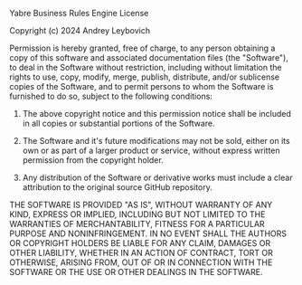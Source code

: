 Yabre Business Rules Engine License

Copyright (c) 2024 Andrey Leybovich

Permission is hereby granted, free of charge, to any person obtaining a copy
of this software and associated documentation files (the "Software"), to deal
in the Software without restriction, including without limitation the rights
to use, copy, modify, merge, publish, distribute, and/or sublicense copies of 
the Software, and to permit persons to whom the Software is furnished to do so,
subject to the following conditions:

1. The above copyright notice and this permission notice shall be included in all
   copies or substantial portions of the Software.

2. The Software and it's future modifications may not be sold, either on its own 
   or as part of a larger product or service, without express written permission 
   from the copyright holder.

3. Any distribution of the Software or derivative works must include a clear
   attribution to the original source GitHub repository.

THE SOFTWARE IS PROVIDED "AS IS", WITHOUT WARRANTY OF ANY KIND, EXPRESS OR
IMPLIED, INCLUDING BUT NOT LIMITED TO THE WARRANTIES OF MERCHANTABILITY,
FITNESS FOR A PARTICULAR PURPOSE AND NONINFRINGEMENT. IN NO EVENT SHALL THE
AUTHORS OR COPYRIGHT HOLDERS BE LIABLE FOR ANY CLAIM, DAMAGES OR OTHER
LIABILITY, WHETHER IN AN ACTION OF CONTRACT, TORT OR OTHERWISE, ARISING FROM,
OUT OF OR IN CONNECTION WITH THE SOFTWARE OR THE USE OR OTHER DEALINGS IN THE
SOFTWARE.